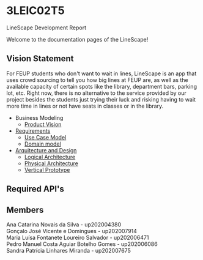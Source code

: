 # 3LEIC02T5
LineScape Development Report

Welcome to the documentation pages of the LineScape!

## Vision Statement
For FEUP students who don't want to wait in lines, LineScape is an app that uses crowd sourcing to tell you how big lines at FEUP are, as well as the available capacity of certain spots like the library, department bars, parking lot, etc. Right now, there is no alternative to the service provided by our project besides the students just trying their luck and risking having to wait more time in lines or not have seats in classes or in the library.

* Business Modeling
  * [Product Vision](ProductVision.md)
* [Requirements](requirements.md)
  * [Use Case Model](https://github.com/LEIC-ES-2021-22/templates/blob/main/docs/requirements.md#use-case-model)
  * [Domain model](https://github.com/LEIC-ES-2021-22/templates/blob/main/docs/requirements.md#Domain-Model)
* [Arquitecture and Design](ArchitectureAndDesign.md) 
  * [Logical Architecture](https://github.com/LEIC-ES-2021-22/3LEIC02T5/blob/main/docs/ArchitectureAndDesign.md#logical-architecture)
  * [Physical Architecture](https://github.com/LEIC-ES-2021-22/3LEIC02T5/blob/main/docs/ArchitectureAndDesign.md#physical-architecture)
  * [Vertical Prototype](https://github.com/LEIC-ES-2021-22/3LEIC02T5/blob/main/docs/ArchitectureAndDesign.md#vertical-prototype)

## Required API's


## Members
Ana Catarina Novais da Silva - up202004380 <br>
Gonçalo José Vicente e Domingues - up202007914<br>
Maria Luísa Fontanete Loureiro Salvador - up202006471<br>
Pedro Manuel Costa Aguiar Botelho Gomes - up202006086<br>
Sandra Patrícia Linhares Miranda - up202007675<br>
